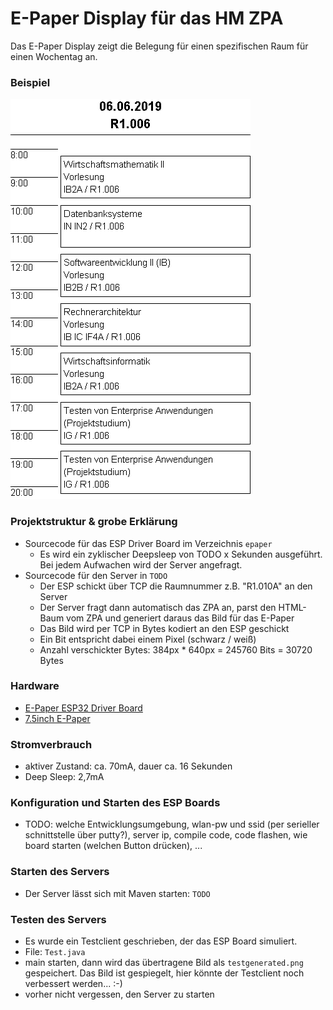 # E-Paper Display für das HM ZPA

Das E-Paper Display zeigt die Belegung für einen spezifischen Raum für einen Wochentag an.

### Beispiel

![](https://github.com/attenberger/TechnischeInfo2/blob/master/examplescreen.jpg)

### Projektstruktur & grobe Erklärung

- Sourcecode für das ESP Driver Board im Verzeichnis ``epaper``
  - Es wird ein zyklischer Deepsleep von TODO x Sekunden ausgeführt. Bei jedem Aufwachen wird der Server angefragt.
- Sourcecode für den Server in ``TODO``
  - Der ESP schickt über TCP die Raumnummer z.B. "R1.010A" an den Server
  - Der Server fragt dann automatisch das ZPA an, parst den HTML-Baum vom ZPA und generiert daraus das Bild für das E-Paper
  - Das Bild wird per TCP in Bytes kodiert an den ESP geschickt
  - Ein Bit entspricht dabei einem Pixel (schwarz / weiß)
  - Anzahl verschickter Bytes: 384px * 640px = 245760 Bits = 30720 Bytes

### Hardware

- [E-Paper ESP32 Driver Board](https://www.waveshare.com/wiki/E-Paper_ESP32_Driver_Board)
- [7.5inch E-Paper](https://www.waveshare.com/wiki/7.5inch_e-Paper_HAT)

### Stromverbrauch

- aktiver Zustand: ca. 70mA, dauer ca. 16 Sekunden
- Deep Sleep: 2,7mA

### Konfiguration und Starten des ESP Boards

- TODO: welche Entwicklungsumgebung, wlan-pw und ssid (per serieller schnittstelle über putty?), server ip, compile code, code flashen, wie board starten (welchen Button drücken), ...

### Starten des Servers

- Der Server lässt sich mit Maven starten: ``TODO``

### Testen des Servers

- Es wurde ein Testclient geschrieben, der das ESP Board simuliert.
- File: ``Test.java``
- main starten, dann wird das übertragene Bild als ``testgenerated.png`` gespeichert. Das Bild ist gespiegelt, hier könnte der Testclient noch verbessert werden... :-)
- vorher nicht vergessen, den Server zu starten


